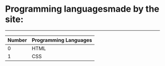 # Programming languages ​​made by the site:
---

Number  |  Programming Languages             
------- |  ------------------------------
0       |  HTML
1       |  CSS

